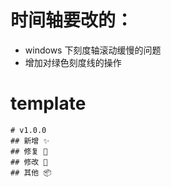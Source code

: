 # 时间轴要改的：

- windows 下刻度轴滚动缓慢的问题
- 增加对绿色刻度线的操作

# template

```
# v1.0.0
## 新增 ✨
## 修复 🔩
## 修改 📝
## 其他 📦
```

